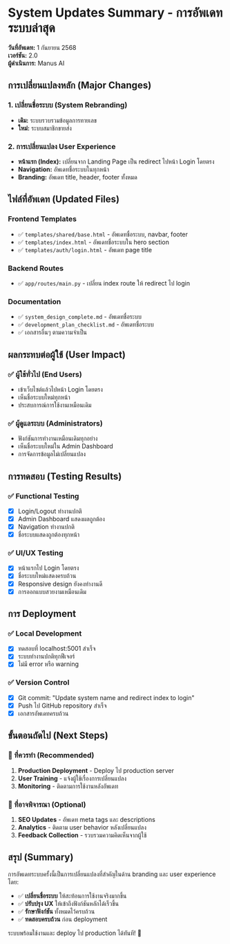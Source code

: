 # System Updates Summary - การอัพเดทระบบล่าสุด

**วันที่อัพเดท:** 1 กันยายน 2568  
**เวอร์ชัน:** 2.0  
**ผู้ดำเนินการ:** Manus AI

## การเปลี่ยนแปลงหลัก (Major Changes)

### 1. เปลี่ยนชื่อระบบ (System Rebranding)
- **เดิม:** ระบบรวบรวมข้อมูลการทายเลข
- **ใหม่:** ระบบสมาชิกขายส่ง

### 2. การเปลี่ยนแปลง User Experience
- **หน้าแรก (Index):** เปลี่ยนจาก Landing Page เป็น redirect ไปหน้า Login โดยตรง
- **Navigation:** อัพเดทชื่อระบบในทุกหน้า
- **Branding:** อัพเดท title, header, footer ทั้งหมด

## ไฟล์ที่อัพเดท (Updated Files)

### Frontend Templates
- ✅ `templates/shared/base.html` - อัพเดทชื่อระบบ, navbar, footer
- ✅ `templates/index.html` - อัพเดทชื่อระบบใน hero section
- ✅ `templates/auth/login.html` - อัพเดท page title

### Backend Routes
- ✅ `app/routes/main.py` - เปลี่ยน index route ให้ redirect ไป login

### Documentation
- ✅ `system_design_complete.md` - อัพเดทชื่อระบบ
- ✅ `development_plan_checklist.md` - อัพเดทชื่อระบบ
- ✅ เอกสารอื่นๆ ตามความจำเป็น

## ผลกระทบต่อผู้ใช้ (User Impact)

### ✅ ผู้ใช้ทั่วไป (End Users)
- เข้าเว็บไซต์แล้วไปหน้า Login โดยตรง
- เห็นชื่อระบบใหม่ทุกหน้า
- ประสบการณ์การใช้งานเหมือนเดิม

### ✅ ผู้ดูแลระบบ (Administrators)
- ฟังก์ชันการทำงานเหมือนเดิมทุกอย่าง
- เห็นชื่อระบบใหม่ใน Admin Dashboard
- การจัดการข้อมูลไม่เปลี่ยนแปลง

## การทดสอบ (Testing Results)

### ✅ Functional Testing
- [x] Login/Logout ทำงานปกติ
- [x] Admin Dashboard แสดงผลถูกต้อง
- [x] Navigation ทำงานปกติ
- [x] ชื่อระบบแสดงถูกต้องทุกหน้า

### ✅ UI/UX Testing
- [x] หน้าแรกไป Login โดยตรง
- [x] ชื่อระบบใหม่แสดงครบถ้วน
- [x] Responsive design ยังคงทำงานดี
- [x] การออกแบบสวยงามเหมือนเดิม

## การ Deployment

### ✅ Local Development
- [x] ทดสอบที่ localhost:5001 สำเร็จ
- [x] ระบบทำงานปกติทุกฟีเจอร์
- [x] ไม่มี error หรือ warning

### ✅ Version Control
- [x] Git commit: "Update system name and redirect index to login"
- [x] Push ไป GitHub repository สำเร็จ
- [x] เอกสารอัพเดทครบถ้วน

## ขั้นตอนถัดไป (Next Steps)

### 🔄 ที่ควรทำ (Recommended)
1. **Production Deployment** - Deploy ไป production server
2. **User Training** - แจ้งผู้ใช้เรื่องการเปลี่ยนแปลง
3. **Monitoring** - ติดตามการใช้งานหลังอัพเดท

### 🎯 ที่อาจพิจารณา (Optional)
1. **SEO Updates** - อัพเดท meta tags และ descriptions
2. **Analytics** - ติดตาม user behavior หลังเปลี่ยนแปลง
3. **Feedback Collection** - รวบรวมความคิดเห็นจากผู้ใช้

## สรุป (Summary)

การอัพเดทระบบครั้งนี้เป็นการเปลี่ยนแปลงที่สำคัญในด้าน branding และ user experience โดย:

- ✅ **เปลี่ยนชื่อระบบ** ให้สะท้อนการใช้งานจริงมากขึ้น
- ✅ **ปรับปรุง UX** ให้เข้าถึงฟังก์ชันหลักได้เร็วขึ้น
- ✅ **รักษาฟังก์ชัน** ทั้งหมดไว้ครบถ้วน
- ✅ **ทดสอบครบถ้วน** ก่อน deployment

ระบบพร้อมใช้งานและ deploy ไป production ได้ทันที! 🚀

